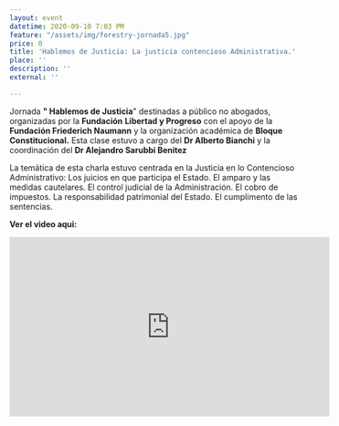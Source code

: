 ```yaml
---
layout: event
datetime: 2020-09-10 7:03 PM
feature: "/assets/img/forestry-jornada5.jpg"
price: 0
title: 'Hablemos de Justicia: La justicia contencioso Administrativa.'
place: ''
description: ''
external: ''

---
```

Jornada **" Hablemos de Justicia**" destinadas a público no abogados, organizadas por la **Fundación** **Libertad y Progreso** con el apoyo de la **Fundación Friederich Naumann** y la organización académica de **Bloque Constitucional.** Esta clase estuvo a cargo del **Dr Alberto Bianchi** y la coordinación del **Dr Alejandro Sarubbi Benitez**

La temática de esta charla estuvo centrada en la Justicia en lo Contencioso Administrativo: Los juicios en que participa el Estado. El amparo y las medidas cautelares. El control judicial de la Administración. El cobro de impuestos. La responsabilidad patrimonial del Estado. El cumplimento de las sentencias.

**Ver el video aqui:**

<iframe width="560" height="315" src="https://www.youtube.com/embed/N6m4tmYWxWE" frameborder="0" allow="accelerometer; autoplay; clipboard-write; encrypted-media; gyroscope; picture-in-picture" allowfullscreen></iframe>